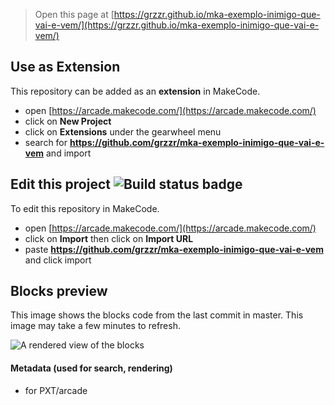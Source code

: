 


> Open this page at [https://grzzr.github.io/mka-exemplo-inimigo-que-vai-e-vem/](https://grzzr.github.io/mka-exemplo-inimigo-que-vai-e-vem/)

## Use as Extension

This repository can be added as an **extension** in MakeCode.

* open [https://arcade.makecode.com/](https://arcade.makecode.com/)
* click on **New Project**
* click on **Extensions** under the gearwheel menu
* search for **https://github.com/grzzr/mka-exemplo-inimigo-que-vai-e-vem** and import

## Edit this project ![Build status badge](https://github.com/grzzr/mka-exemplo-inimigo-que-vai-e-vem/workflows/MakeCode/badge.svg)

To edit this repository in MakeCode.

* open [https://arcade.makecode.com/](https://arcade.makecode.com/)
* click on **Import** then click on **Import URL**
* paste **https://github.com/grzzr/mka-exemplo-inimigo-que-vai-e-vem** and click import

## Blocks preview

This image shows the blocks code from the last commit in master.
This image may take a few minutes to refresh.

![A rendered view of the blocks](https://github.com/grzzr/mka-exemplo-inimigo-que-vai-e-vem/raw/master/.github/makecode/blocks.png)

#### Metadata (used for search, rendering)

* for PXT/arcade
<script src="https://makecode.com/gh-pages-embed.js"></script><script>makeCodeRender("{{ site.makecode.home_url }}", "{{ site.github.owner_name }}/{{ site.github.repository_name }}");</script>

